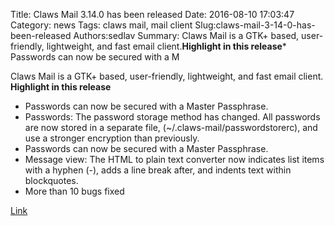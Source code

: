 Title: Claws Mail 3.14.0 has been released
Date: 2016-08-10 17:03:47
Category: news
Tags: claws mail, mail client
Slug:claws-mail-3-14-0-has-been-released
Authors:sedlav
Summary: Claws Mail is a GTK+ based, user-friendly, lightweight, and fast email client.**Highlight in this release***  Passwords can now be secured with a M

Claws Mail is a GTK+ based, user-friendly, lightweight, and fast email client.
**Highlight in this release**

*  Passwords can now be secured with a Master Passphrase.
*  Passwords: The password storage method has changed. All passwords are now stored in a separate file, (~/.claws-mail/passwordstorerc), and use a stronger encryption than previously.
*  Passwords can now be secured with a Master Passphrase.
*  Message view: The HTML to plain text converter now indicates list items with a hyphen (-), adds a line break after, and indents text within blockquotes.
* More than 10 bugs fixed

[Link](http://www.claws-mail.org/news.php)
